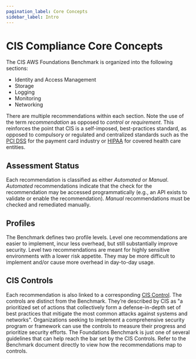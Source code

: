 ```yaml
---
pagination_label: Core Concepts
sidebar_label: Intro
---
```


# CIS Compliance Core Concepts

The CIS AWS Foundations Benchmark is organized into the following sections:

- Identity and Access Management
- Storage
- Logging
- Monitoring
- Networking

There are multiple recommendations within each section. Note the use of the term _recommendation_ as opposed
to _control_ or _requirement_. This reinforces the point that CIS is a self-imposed, best-practices standard,
as opposed to compulsory or regulated and centralized standards such as the
[PCI DSS](https://www.pcisecuritystandards.org/) for the payment card industry or
[HIPAA](https://www.hhs.gov/hipaa/for-professionals/security/laws-regulations/index.html) for covered
health care entities.

## Assessment Status

Each recommendation is classified as either _Automated_ or _Manual_. _Automated_ recommendations indicate that
the check for the recommendation may be accessed programmatically (e.g., an API exists to validate or enable
the recommendation). _Manual_ recommendations must be checked and remediated manually.

## Profiles

The Benchmark defines two profile levels. Level one recommendations are easier to implement, incur less
overhead, but still substantially improve security. Level two recommendations are meant for highly sensitive
environments with a lower risk appetite. They may be more difficult to implement and/or cause more overhead in
day-to-day usage.

## CIS Controls

Each recommendation is also linked to a corresponding [CIS Control](https://www.cisecurity.org/controls/). The
controls are distinct from the Benchmark. They’re described by CIS as "a prioritized set of actions that collectively
form a defense-in-depth set of best practices that mitigate the most common attacks against systems and networks".
Organizations seeking to implement a comprehensive security program or framework can use the controls to measure their
progress and prioritize security efforts. The Foundations Benchmark is just one of several guidelines that can help
reach the bar set by the CIS Controls. Refer to the Benchmark document directly to view how the recommendations map to
controls.
